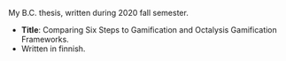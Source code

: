 My B.C. thesis, written during 2020 fall semester.  
- **Title**: Comparing Six Steps to Gamification and Octalysis Gamification Frameworks. 
- Written in finnish.
